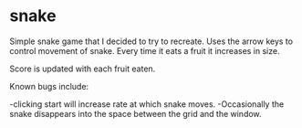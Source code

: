 # snake

Simple snake game that I decided to try to recreate. Uses the arrow keys to control movement of snake. Every time it eats a fruit it increases in size.

Score is updated with each fruit eaten. 

Known bugs include:

-clicking start will increase rate at which snake moves.
-Occasionally the snake disappears into the space between the grid and the window.
